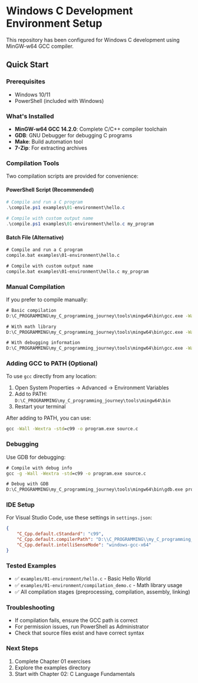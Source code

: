 # Windows C Development Environment Setup

This repository has been configured for Windows C development using MinGW-w64 GCC compiler.

## Quick Start

### Prerequisites
- Windows 10/11
- PowerShell (included with Windows)

### What's Installed
- **MinGW-w64 GCC 14.2.0**: Complete C/C++ compiler toolchain
- **GDB**: GNU Debugger for debugging C programs
- **Make**: Build automation tool
- **7-Zip**: For extracting archives

### Compilation Tools

Two compilation scripts are provided for convenience:

#### PowerShell Script (Recommended)
```powershell
# Compile and run a C program
.\compile.ps1 examples\01-environment\hello.c

# Compile with custom output name
.\compile.ps1 examples\01-environment\hello.c my_program
```

#### Batch File (Alternative)
```cmd
# Compile and run a C program
compile.bat examples\01-environment\hello.c

# Compile with custom output name
compile.bat examples\01-environment\hello.c my_program
```

### Manual Compilation
If you prefer to compile manually:

```cmd
# Basic compilation
D:\C_PROGRAMMING\my_C_programming_journey\tools\mingw64\bin\gcc.exe -Wall -Wextra -std=c99 -o program.exe source.c

# With math library
D:\C_PROGRAMMING\my_C_programming_journey\tools\mingw64\bin\gcc.exe -Wall -Wextra -std=c99 -lm -o program.exe source.c

# With debugging information
D:\C_PROGRAMMING\my_C_programming_journey\tools\mingw64\bin\gcc.exe -Wall -Wextra -std=c99 -g -o program.exe source.c
```

### Adding GCC to PATH (Optional)
To use `gcc` directly from any location:

1. Open System Properties → Advanced → Environment Variables
2. Add to PATH: `D:\C_PROGRAMMING\my_C_programming_journey\tools\mingw64\bin`
3. Restart your terminal

After adding to PATH, you can use:
```cmd
gcc -Wall -Wextra -std=c99 -o program.exe source.c
```

### Debugging
Use GDB for debugging:
```cmd
# Compile with debug info
gcc -g -Wall -Wextra -std=c99 -o program.exe source.c

# Debug with GDB
D:\C_PROGRAMMING\my_C_programming_journey\tools\mingw64\bin\gdb.exe program.exe
```

### IDE Setup
For Visual Studio Code, use these settings in `settings.json`:
```json
{
    "C_Cpp.default.cStandard": "c99",
    "C_Cpp.default.compilerPath": "D:\\C_PROGRAMMING\\my_C_programming_journey\\tools\\mingw64\\bin\\gcc.exe",
    "C_Cpp.default.intelliSenseMode": "windows-gcc-x64"
}
```

### Tested Examples
- ✅ `examples/01-environment/hello.c` - Basic Hello World
- ✅ `examples/01-environment/compilation_demo.c` - Math library usage
- ✅ All compilation stages (preprocessing, compilation, assembly, linking)

### Troubleshooting
- If compilation fails, ensure the GCC path is correct
- For permission issues, run PowerShell as Administrator
- Check that source files exist and have correct syntax

### Next Steps
1. Complete Chapter 01 exercises
2. Explore the examples directory
3. Start with Chapter 02: C Language Fundamentals
